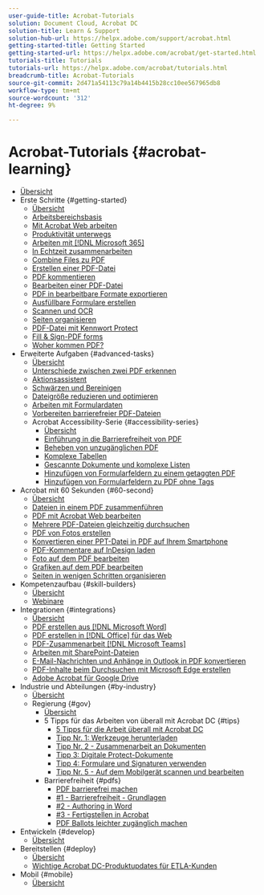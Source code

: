 ```yaml
---
user-guide-title: Acrobat-Tutorials
solution: Document Cloud, Acrobat DC
solution-title: Learn & Support
solution-hub-url: https://helpx.adobe.com/support/acrobat.html
getting-started-title: Getting Started
getting-started-url: https://helpx.adobe.com/acrobat/get-started.html
tutorials-title: Tutorials
tutorials-url: https://helpx.adobe.com/acrobat/tutorials.html
breadcrumb-title: Acrobat-Tutorials
source-git-commit: 2d471a54113c79a14b4415b28cc10ee567965db8
workflow-type: tm+mt
source-wordcount: '312'
ht-degree: 9%

---
```



# Acrobat-Tutorials {#acrobat-learning}

+ [Übersicht](overview.md)
+ Erste Schritte {#getting-started}
   + [Übersicht](getting-started/getting-started-overview.md)
   + [Arbeitsbereichsbasis](getting-started/get-to-know-the-acrobat-dc-interface.md)
   + [Mit Acrobat Web arbeiten](getting-started/acrobatweb.md)
   + [Produktivität unterwegs](getting-started/productivity.md)
   + [Arbeiten mit [!DNL Microsoft 365]](https://experienceleague.adobe.com/docs/document-cloud-learn/acrobat-learning/integrations/integrate-overview.html#microsoft)
   + [In Echtzeit zusammenarbeiten](getting-started/collaborate.md)
   + [Combine Files zu PDF](getting-started/combine-to-pdf.md)
   + [Erstellen einer PDF-Datei](getting-started/create-pdf.md)
   + [PDF kommentieren](getting-started/comment-on-pdf-files.md)
   + [Bearbeiten einer PDF-Datei](getting-started/edit-pdf.md)
   + [PDF in bearbeitbare Formate exportieren](getting-started/export-pdf.md)
   + [Ausfüllbare Formulare erstellen](getting-started/create-fillable-forms.md)
   + [Scannen und OCR](getting-started/scan-and-ocr.md)
   + [Seiten organisieren](getting-started/organize.md)
   + [PDF-Datei mit Kennwort Protect](getting-started/password-protect.md)
   + [Fill &amp; Sign-PDF forms](getting-started/fill-and-sign.md)
   + [Woher kommen PDF?](getting-started/where-do-pdfs-come-from.md)
+ Erweiterte Aufgaben {#advanced-tasks}
   + [Übersicht](advanced-tasks/advanced-tasks-overview.md)
   + [Unterschiede zwischen zwei PDF erkennen](advanced-tasks/compare.md)
   + [Aktionsassistent](advanced-tasks/action.md)
   + [Schwärzen und Bereinigen](advanced-tasks/redact.md)
   + [Dateigröße reduzieren und optimieren](advanced-tasks/reduce.md)
   + [Arbeiten mit Formulardaten](advanced-tasks/formdata.md)
   + [Vorbereiten barrierefreier PDF-Dateien](advanced-tasks/accessibility.md)
   + Acrobat Accessibility-Serie {#accessibility-series}
      + [Übersicht](advanced-tasks/accessibility-series.md)
      + [Einführung in die Barrierefreiheit von PDF](advanced-tasks/accessibilitysession1.md)
      + [Beheben von unzugänglichen PDF](advanced-tasks/accessibilitysession2.md)
      + [Komplexe Tabellen](advanced-tasks/accessibilitysession3.md)
      + [Gescannte Dokumente und komplexe Listen](advanced-tasks/accessibilitysession4.md)
      + [Hinzufügen von Formularfeldern zu einem getaggten PDF](advanced-tasks/accessibilitysession5.md)
      + [Hinzufügen von Formularfeldern zu PDF ohne Tags](advanced-tasks/accessibilitysession6.md)
+ Acrobat mit 60 Sekunden {#60-second}
   + [Übersicht](60-second/60-second-overview.md)
   + [Dateien in einem PDF zusammenführen](60-second/combine-to-one-pdf.md)
   + [PDF mit Acrobat Web bearbeiten](60-second/edit.md)
   + [Mehrere PDF-Dateien gleichzeitig durchsuchen](60-second/search.md)
   + [PDF von Fotos erstellen](60-second/photo.md)
   + [Konvertieren einer PPT-Datei in PDF auf Ihrem Smartphone](60-second/phone.md)
   + [PDF-Kommentare auf InDesign laden](60-second/indesign.md)
   + [Foto auf dem PDF bearbeiten](60-second/editphoto.md)
   + [Grafiken auf dem PDF bearbeiten](60-second/editgraphic.md)
   + [Seiten in wenigen Schritten organisieren](60-second/organize.md)
+ Kompetenzaufbau {#skill-builders}
   + [Übersicht](skill-builder/skill-builder-overview.md)
   + [Webinare](skill-builder/skill-builder-webinars.md)
+ Integrationen {#integrations}
   + [Übersicht](integrate/integrate-overview.md)
   + [PDF erstellen aus [!DNL Microsoft Word]](integrate/createfromword.md)
   + [PDF erstellen in [!DNL Office] für das Web](integrate/createofficeweb.md)
   + [PDF-Zusammenarbeit [!DNL Microsoft Teams]](integrate/acrobatandteams.md)
   + [Arbeiten mit SharePoint-Dateien](integrate/acrobatandsp.md)
   + [E-Mail-Nachrichten und Anhänge in Outlook in PDF konvertieren](integrate/outlook.md)
   + [PDF-Inhalte beim Durchsuchen mit Microsoft Edge erstellen](integrate/edge.md)
   + [Adobe Acrobat für Google Drive](integrate/acrobatandgoogle.md)
+ Industrie und Abteilungen {#by-industry}
   + [Übersicht](industry/industry-overview.md)
   + Regierung {#gov}
      + [Übersicht](industry/gov/gov-overview.md)
      + 5 Tipps für das Arbeiten von überall mit Acrobat DC {#tips}
         + [5 Tipps für die Arbeit überall mit Acrobat DC](industry/gov/5-tips-for-working-anywhere-with-acrobat-dc-for-government.md)
         + [Tipp Nr. 1: Werkzeuge herunterladen](industry/gov/get-your-tools.md)
         + [Tipp Nr. 2 - Zusammenarbeit an Dokumenten](industry/gov/collaborate-on-documents.md)
         + [Tipp 3: Digitale Protect-Dokumente](industry/gov/protect-digital-documents.md)
         + [Tipp 4: Formulare und Signaturen verwenden](industry/gov/work-with-forms-and-signatures.md)
         + [Tipp Nr. 5 - Auf dem Mobilgerät scannen und bearbeiten](industry/gov/scan-and-edit-on-mobile.md)
      + Barrierefreiheit {#pdfs}
         + [PDF barrierefrei machen](industry/gov/making-pdfs-accessible.md)
         + [#1 - Barrierefreiheit - Grundlagen](industry/gov/understanding-accessibility.md)
         + [#2 - Authoring in Word](industry/gov/authoring-in-word.md)
         + [#3 - Fertigstellen in Acrobat](industry/gov/finishing-in-acrobat.md)
         + [PDF Ballots leichter zugänglich machen](industry/gov/making-pdf-ballots-accessible.md)
+ Entwickeln {#develop}
   + [Übersicht](develop/develop-overview.md)
+ Bereitstellen {#deploy}
   + [Übersicht](deploy/deploy-overview.md)
   + [Wichtige Acrobat DC-Produktupdates für ETLA-Kunden](deploy/signentitlementchanges.md)
+ Mobil {#mobile}
   + [Übersicht](mobile/mobile-overview.md)
